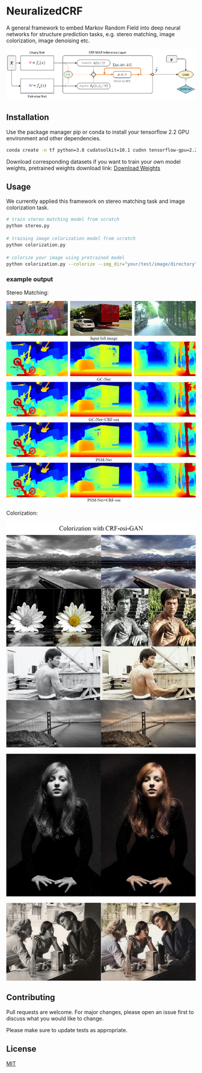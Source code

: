 # NeuralizedCRF

A general framework to embed Markov Random Field into deep neural networks for structure prediction tasks, e.g. stereo matching, image colorization, image denoising etc. 

![Architecture](/vis/arch.png)

## Installation

Use the package manager pip or conda to install your tensorflow 2.2 GPU environment and other dependencies.

```bash
conda create -n tf python=3.8 cudatoolkit=10.1 cudnn tensorflow-gpu=2.2 matplotlib pillow 
```
Download corresponding datasets if you want to train your own model weights, pretrained weights download link:
<a id="raw-url" href="https://drive.google.com/drive/folders/1dMGabX3QspMR2R7x7Ho3iPgD5hZ-yeK7?usp=sharing">Download Weights</a>


## Usage

We currently applied this framework on stereo matching task and image colorization task.

```bash
# train stereo matching model from scratch
python stereo.py

# training image colorization model from scratch
python colorization.py

# colorize your image using pretrained model
python colorization.py --colorize --img_dir="your/test/image/directory" --weights="weights/file/path"
```

### example output

Stereo Matching:

![Stereo](/vis/stereo-visual-comp.jpg)

Colorization:

![Colorization-bruce-lee](/vis/colorize-brucelee.jpg)

![Colorization-girl](/vis/colorize-girl.jpg)

![Colorization-chat](/vis/colorize-chat.jpg)


## Contributing
Pull requests are welcome. For major changes, please open an issue first to discuss what you would like to change.

Please make sure to update tests as appropriate.

## License
[MIT](https://choosealicense.com/licenses/mit/)